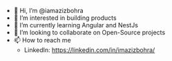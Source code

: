 - 👋 Hi, I’m @iamazizbohra
- 👀 I’m interested in building products
- 🌱 I’m currently learning Angular and NestJs
- 💞️ I’m looking to collaborate on Open-Source projects
- 📫 How to reach me
  - LinkedIn: https://linkedin.com/in/imazizbohra/

<!---
iamazizbohra/iamazizbohra is a ✨ special ✨ repository because its `README.md` (this file) appears on your GitHub profile.
You can click the Preview link to take a look at your changes.
--->
